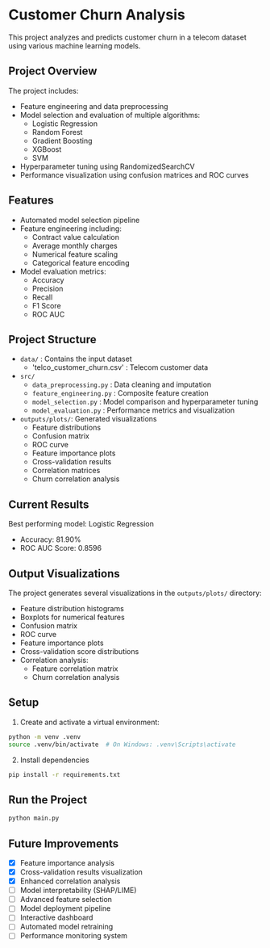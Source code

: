 # Customer Churn Analysis
This project analyzes and predicts customer churn in a telecom dataset using various machine learning models.

## Project Overview
The project includes:
- Feature engineering and data preprocessing
- Model selection and evaluation of multiple algorithms:
  - Logistic Regression
  - Random Forest
  - Gradient Boosting
  - XGBoost
  - SVM
- Hyperparameter tuning using RandomizedSearchCV
- Performance visualization using confusion matrices and ROC curves

## Features
- Automated model selection pipeline
- Feature engineering including:
  - Contract value calculation
  - Average monthly charges
  - Numerical feature scaling
  - Categorical feature encoding
- Model evaluation metrics:
  - Accuracy
  - Precision
  - Recall
  - F1 Score 
  - ROC AUC

## Project Structure
- `data/` : Contains the input dataset
  - 'telco_customer_churn.csv' : Telecom customer data
- `src/`
    - `data_preprocessing.py` : Data cleaning and imputation
    - `feature_engineering.py` : Composite feature creation
    - `model_selection.py` : Model comparison and hyperparameter tuning
    - `model_evaluation.py` : Performance metrics and visualization
- `outputs/plots/`: Generated visualizations
    - Feature distributions
    - Confusion matrix
    - ROC curve
    - Feature importance plots
    - Cross-validation results
    - Correlation matrices
    - Churn correlation analysis

## Current Results
Best performing model: Logistic Regression
- Accuracy: 81.90%
- ROC AUC Score: 0.8596

## Output Visualizations
The project generates several visualizations in the `outputs/plots/` directory:
- Feature distribution histograms
- Boxplots for numerical features
- Confusion matrix
- ROC curve
- Feature importance plots
- Cross-validation score distributions
- Correlation analysis:
  - Feature correlation matrix
  - Churn correlation analysis


## Setup
1. Create and activate a virtual environment:
```bash
python -m venv .venv
source .venv/bin/activate  # On Windows: .venv\Scripts\activate
```
2. Install dependencies
```bash
pip install -r requirements.txt
```

## Run the Project
```bash
python main.py
```

## Future Improvements
- [x] Feature importance analysis
- [x] Cross-validation results visualization
- [x] Enhanced correlation analysis
- [ ] Model interpretability (SHAP/LIME)
- [ ] Advanced feature selection
- [ ] Model deployment pipeline
- [ ] Interactive dashboard
- [ ] Automated model retraining
- [ ] Performance monitoring system